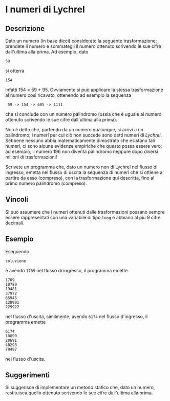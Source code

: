 I numeri di Lychrel
===================

Descrizione
-----------

Dato un numero (in base dieci) considerate la seguente trasformazione: prendete
il numero e sommategli il numero ottenuto scrivendo le sue cifre dall'ultima
alla prima. Ad esempio, dato

    59

si otterrà

    154

infatti 154 = 59 + 95. Ovviamente si può applicare la stessa trasformazione al
numero così ricavato, ottenendo ad esempio la sequenza

     59 -> 154 -> 605 -> 1111

che si conclude con un numero palindromo (ossia che è uguale al numero ottenuto
scrivendo le sue cifre dall'ultima alla prima).

Non è detto che, partendo da un numero qualunque, si arrivi a un palindromo; i
numeri per cui ciò non succede sono detti numeri di *Lychrel*. Sebbene nessuno
abbia matematicamente dimostrato che esistano tali numeri, ci sono alcune
evidenze empiriche che questo possa essere vero; ad esempio, il numero 196 non
diventa palindromo neppure dopo diversi milioni di trasformazioni!

Scrivete un programma che, dato un numero non di Lychrel nel flusso di ingresso,
emetta nel flusso di uscita la sequenza di numeri che si ottiene a partire da
esso (compreso), con la trasformazione qui descritta, fino al primo numero
palindromo (compreso).


Vincoli
-------

Si può assumere che i numeri ottenuti dalle trasformazioni possano sempre essere
rappresentati con una variabile di tipo `long` e abbiano al più 9 cifre
decimali.


Esempio
-------

Eseguendo

    soluzione

e avendo `1709` nel flusso di ingresso, il programma emette

    1709
    10780
    19481
    37972
    65945
    120901
    229922

nel flusso d'uscita, similmente, avendo `6174` nel flusso d'ingresso, il
programma emette

    6174
    10890
    20691
    40293
    79497

nel flusso d'uscita.


Suggerimenti
------------

Si suggerisce di implementare un metodo statico che, dato un numero, restituisca
quello ottenuto scrivendo le sue cifre dall'ultima alla prima.
